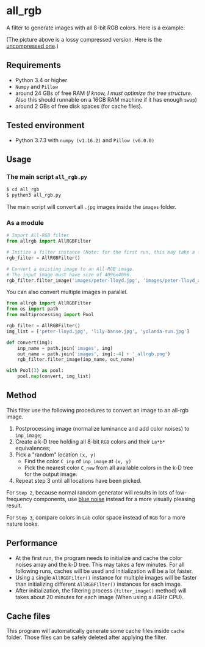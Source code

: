 # all_rgb

A filter to generate images with all 8-bit RGB colors. Here is a example:


(The picture above is a lossy compressed version. Here is the [uncompressed one](results/chris-holder_allrgb.png).)

## Requirements

- Python 3.4 or higher
- `Numpy` and `Pillow`
- around 24 GBs of free RAM (*I know, I must optimize the tree structure.* Also this should runnable on a 16GB RAM machine if it has enough `swap`)
- around 2 GBs of free disk spaces (for cache files).


## Tested environment
- Python 3.7.3 with `numpy (v1.16.2)` and `Pillow (v6.0.0)`


## Usage


### The main script `all_rgb.py`

```bash
$ cd all_rgb
$ python3 all_rgb.py
```

The main script will convert all `.jpg` images inside the `images` folder.

### As a module

```python
# Import All-RGB filter
from allrgb import AllRGBFilter

# Initize a filter instance (Note: for the first run, this may take a few minutes)
rgb_filter = AllRGBFilter()

# Convert a existing image to an All-RGB image.
# The input image must have size of 4096x4096.
rgb_filter.filter_image('images/peter-lloyd.jpg', 'images/peter-lloyd_allrgb.png')
```

You can also convert multiple images in parallel.

```python
from allrgb import AllRGBFilter
from os import path
from multiprocessing import Pool

rgb_filter = AllRGBFilter()
img_list = ['peter-lloyd.jpg', 'lily-banse.jpg', 'yolanda-sun.jpg']

def convert(img):
    inp_name = path.join('images', img)
    out_name = path.join('images', img[:-4] + '_allrgb.png')
    rgb_filter.filter_image(inp_name, out_name)

with Pool(3) as pool:
    pool.map(convert, img_list)
``` 


## Method

This filter use the following procedures to convert an image to an all-rgb image.

1. Postprocessing image (normalize luminance and add color noises) to `inp_image`;
2. Create a k-D tree holding all 8-bit `RGB` colors and their `La*b*` equivalences;
3. Pick a "random" location `(x, y)`
    - Find the color `C_inp` of `inp_image` at `(x, y)`
    - Pick the nearest color `C_new` from all available colors in the k-D tree for the output image.
4. Repeat step 3 until all locations have been picked.

For `Step 2`, because normal random generator will results in lots of low-frequency components, use [blue noise](https://github.com/MomentsInGraphics/BlueNoise) instead for a more visually pleasing result.

For `Step 3`, compare colors in `Lab` color space instead of `RGB` for a more nature looks.


## Performance

- At the first run, the program needs to initialize and cache the color noises array and the k-D tree. This may takes a few minutes. For all following runs, caches will be used and initialization will be a lot faster.
- Using a single `AllRGBFilter()` instance for multiple images will be faster than initializing different `AllRGBFilter()` instances for each image.
- After initialization, the filtering process (`filter_image()` method) will takes about 20 minutes for each image (When using a 4GHz CPU).


## Cache files

This program will automatically generate some cache files inside `cache` folder. Those files can be safely deleted after 
applying the filter. 